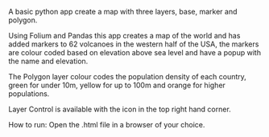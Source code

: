 A basic python app create a map with three layers, base, marker and polygon.

Using Folium and Pandas this app creates a map of the world and has added markers to 62 volcanoes in the western half of the USA, the markers are colour coded based on elevation above sea level and have a popup with the name and elevation.

The Polygon layer colour codes the population density of each country, green for under 10m, yellow for up to 100m and orange for higher populations.

Layer Control is available with the icon in the top right hand corner.

How to run:
Open the .html file in a browser of your choice.